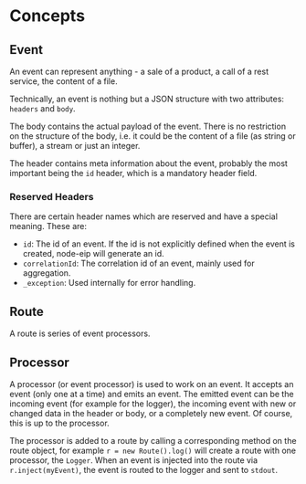 # Concepts

## Event

An event can represent anything - a sale of a product, a call of a rest service, the content of a file.

Technically, an event is nothing but a JSON structure with two attributes: `headers` and `body`.

The body contains the actual payload of the event.
There is no restriction on the structure of the body, i.e. it could be the content of a file (as string or buffer), a stream or just an integer.  

The header contains meta information about the event, probably the most important being the `id` header, which is a mandatory header field.

### Reserved Headers

There are certain header names which are reserved and have a special meaning. These are:

* `id`: The id of an event. If the id is not explicitly defined when the event is created, node-eip will generate an id.
* `correlationId`: The correlation id of an event, mainly used for aggregation.
* `_exception`: Used internally for error handling.


## Route

A route is series of event processors.

## Processor

A processor (or event processor) is used to work on an event. It accepts an event (only one at a time) and emits an event.
The emitted event can be the incoming event (for example for the logger), the incoming event with new or changed data in the header or body, or a completely new event. Of course, this is up to the processor.

The processor is added to a route by calling a corresponding method on the route object, for example `r = new Route().log()` will create a route with one processor, the `Logger`. When an event is injected into the route via `r.inject(myEvent)`, the event is routed to the logger and sent to `stdout`.
